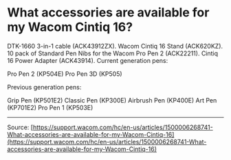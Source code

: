 # What accessories are available for my Wacom Cintiq 16?

DTK-1660 3-in-1 cable (ACK43912ZX).
Wacom Cintiq 16 Stand (ACK620KZ).
10 pack of Standard Pen Nibs for the Wacom Pro Pen 2 (ACK22211).
Cintiq 16 Power Adapter (ACK43914).
Current generation pens:

Pro Pen 2 (KP504E)
Pro Pen 3D (KP505)


Previous generation pens:

Grip Pen (KP501E2)
Classic Pen (KP300E)
Airbrush Pen (KP400E)
Art Pen (KP701E2)
Pro Pen 1 (KP503E)

---
Source: [https://support.wacom.com/hc/en-us/articles/1500006268741-What-accessories-are-available-for-my-Wacom-Cintiq-16](https://support.wacom.com/hc/en-us/articles/1500006268741-What-accessories-are-available-for-my-Wacom-Cintiq-16)
